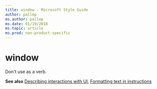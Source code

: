 ```yaml
---
title: window - Microsoft Style Guide
author: pallep
ms.author: pallep
ms.date: 01/19/2018
ms.topic: article
ms.prod: non-product-specific
---
```


# window

Don't use as a verb.

**See also** [Describing interactions with UI](~/procedures-instructions/describing-interactions-with-ui.md), [Formatting text in instructions](~/procedures-instructions/formatting-text-in-instructions.md)
